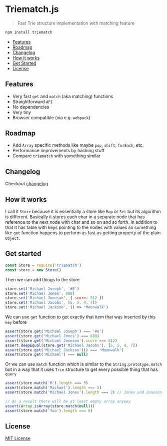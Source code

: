 # Triematch.js

> Fast Trie structure implementation with matching feature

```bash
npm install triematch
```

- [Features](#features)
- [Roadmap](#roadmap)
- [Changelog](#changelog)
- [How it works](#how-it-works)
- [Get Started](#get-started)
- [License](#license)

## Features

-   Very fast `get` and `match` (aka matching) functions
-   Straightforward `API`
-   No dependencies
-   Very tiny
-   Browser compatible (via e.g. `webpack`)

## Roadmap

-   Add `Array` specific methods like maybe `pop`, `shift`, `forEach`, etc.
-   Performance improvements by hacking stuff
-   Compare `triematch` with something similar

## Changelog

Checkout [changelog](CHANGELOG.md)

## How it works

I call it `Store` because it is essentially a store like `Map` or `Set` but its algorithm is different. Basically it stores each char in a separate node that has reference to the next node with char and so on and so forth. In addition to that it has table with keys pointing to the nodes with values so something like `get` function happens to perform as fast as getting property of the plain `Object`.

## Get started

```js
const Store = require('triematch')
const store = new Store()
```

Then we can add things to the store

```js
store.set('Michael Joseph', '#8')
store.set('Michael Jones', 888)
store.set('Michael Joneson', { score: 512 })
store.set('Michael Jacobs', [5, 5, 4, 7])
store.set('Michael Jackson', () => 'Moonwalk')
```

We can use `get` function to get exactly that item that was inserted by
this `key` before

```js
assert(store.get('Michael Joseph') === '#8')
assert(store.get('Michael Jones') === 888)
assert(store.get('Michael Joneson').score === 512)
assert.deepEqual(store.get('Michael Jacobs'), [5, 5, 4, 7])
assert(store.get('Michael Jackson')() === 'Moonwalk')
assert(store.get('Michael') === null)
```

Or we can use `match` function which is similar to the `String.prototype.match` but in a way that it uses `Trie` structure to get every possible thing that has `query`

```js
assert(store.match('M').length === 5)
assert(store.match('Michael').length === 5)
assert(store.match('Michael Jones').length === 2) // Jones and Joneson

// As a result there will be at least empty array anyway
assert(Array.isArray(store.match(null)))
assert(store.match('foo').length === 0)
```

## License

[MIT License](LICENSE.md)
